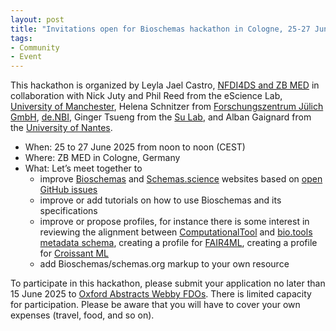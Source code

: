 ```yaml
---
layout: post
title: "Invitations open for Bioschemas hackathon in Cologne, 25-27 June 2025"
tags:
- Community
- Event
---
```



This hackathon is organized by Leyla Jael Castro, [NFDI4DS and ZB MED](https://zbmed-semtec.github.io/nfdi4ds-hackathons/docs/2025.html#bioschemas-hackathon) in collaboration with Nick Juty and Phil Reed from the eScience Lab, [University of Manchester](https://www.manchester.ac.uk/), Helena Schnitzer from [Forschungszentrum Jülich GmbH](https://www.fz-juelich.de/en), [de.NBI](https://www.denbi.de/), Ginger Tsueng from the [Su Lab](https://sulab.org/), and Alban Gaignard from the [University of Nantes](https://www.univ-nantes.fr/).

- When: 25 to 27 June 2025 from noon to noon (CEST)
- Where: ZB MED in Cologne, Germany
- What: Let’s meet together to
    - improve [Bioschemas](https://bioschemas.org/) and [Schemas.science](https://schemas.science/) websites based on [open GitHub issues](https://github.com/BioSchemas/specifications/issues?q=is%3Aissue%20state%3Aopen%20label%3Awebsite)
    - improve or add tutorials on how to use Bioschemas and its specifications
    - improve or propose profiles, for instance there is some interest in reviewing the alignment between [ComputationalTool](https://bioschemas.org/profiles/ComputationalTool/1.0-RELEASE) and [bio.tools metadata schema](https://biotools.readthedocs.io/), creating a profile for [FAIR4ML](https://w3id.org/fari4ml), creating a profile for [Croissant ML](https://github.com/mlcommons/croissant/blob/main/docs/croissant-spec.md)
    - add Bioschemas/schemas.org markup to your own resource


To participate in this hackathon, please submit your application no later than 15 June 2025 to [Oxford Abstracts Webby FDOs](https://app.oxfordabstracts.com/stages/78918/submitter). There is limited capacity for participation. Please be aware that you will have to cover your own expenses (travel, food, and so on). 